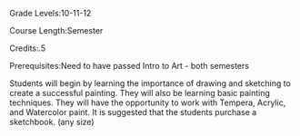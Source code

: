 Grade Levels:10-11-12

Course Length:Semester

Credits:.5

Prerequisites:Need to have passed Intro to Art - both semesters

Students will begin by learning the importance of drawing and sketching to create a successful painting. They will also be learning basic painting techniques. They will have the opportunity to work with Tempera, Acrylic, and Watercolor paint. It is suggested that the students purchase a sketchbook. (any size)